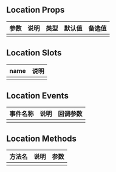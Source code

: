 ## Location Props

| 参数         |   说明         | 类型     | 默认值      | 备选值            |
| ----------- | ------------- | -------- | --------- | ---------------- |
| | | | | |

## Location Slots

|   name  |      说明       |
|  ------  |    ---------   |
| | |

## Location Events

|   事件名称   |    说明   |  回调参数  |
| -------    | --------- |  --------- |
| | | |

## Location Methods

|  方法名  |   说明   |   参数   |
| ------- | ------  |  ------  |
| | | |

